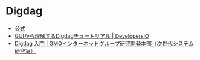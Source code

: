 # Digdag

* [公式](https://github.com/treasure-data/digdag#develop-digdag-ui)
* [GUIから理解するDigdagチュートリアル | DevelopersIO](https://dev.classmethod.jp/articles/digdag-tutorial-gui/)
* [Digdag 入門 | GMOインターネットグループ研究開発本部（次世代システム研究室）](https://recruit.gmo.jp/engineer/jisedai/blog/introduction-to-digdag/)